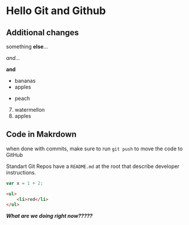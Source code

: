 # Hello Git and Github

## Additional changes

something **else**...

_and..._

__and__

* bananas
* apples
- peach
7. watermellon
1. apples

## Code in Makrdown
when done with commits, make sure to run `git push` to move the code to GitHub

Standart Git Repos have a `README.md` at the root that describe developer instructions.

```js
var x = 1 + 2;
```

```html
<ul>
    <li>red</li>
</ul>
```

**_What are we doing right now?????_**


